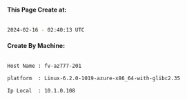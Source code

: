 
   
#### This Page Create at:

```bash

2024-02-16 - 02:40:13 UTC

```

#### Create By Machine:

```bash

Host Name : fv-az777-201

platform  : Linux-6.2.0-1019-azure-x86_64-with-glibc2.35

Ip Local  : 10.1.0.108

```

